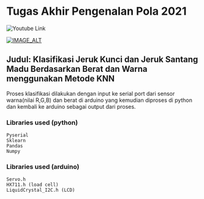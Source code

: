 # Tugas Akhir Pengenalan Pola 2021

![Youtube Link](https://drive.google.com/file/d/1cgDqq8PABAwJ-Cv_ieGbjttYfF8TQkfo)

[![IMAGE_ALT](https://drive.google.com/file/d/1cgDqq8PABAwJ-Cv_ieGbjttYfF8TQkfo/view?usp=sharing)](https://www.youtube.com/watch?v=p0su3leJ0DI)

## Judul: Klasifikasi Jeruk Kunci dan Jeruk Santang Madu Berdasarkan Berat dan Warna menggunakan Metode KNN
Proses klasifikasi dilakukan dengan input ke serial port dari sensor warna(nilai R,G,B) dan berat di arduino yang kemudian diproses di python dan kembali ke arduino sebagai output dari proses.
### Libraries used (python)
```
Pyserial
Sklearn
Pandas
Numpy
``` 
### Libraries used (arduino)
```
Servo.h
HX711.h (load cell)
LiquidCrystal_I2C.h (LCD)
``` 
